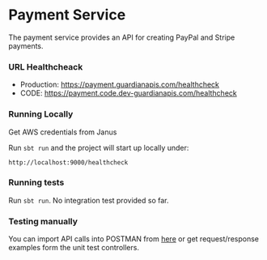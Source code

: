 # Payment Service

The payment service provides an API for creating PayPal and Stripe payments.

### URL Healthcheack

* Production: https://payment.guardianapis.com/healthcheck
* CODE: https://payment.code.dev-guardianapis.com/healthcheck

### Running Locally

Get AWS credentials from Janus

Run `sbt run` and the project will start up locally under:

`http://localhost:9000/healthcheck`

### Running tests

Run `sbt run`. No integration test provided so far.

### Testing manually

You can import API calls into POSTMAN from [here](postman) or get request/response examples form the unit test controllers.
